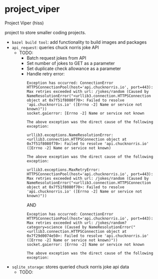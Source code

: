 # project_viper
Project Viper (hiss)

project to store smaller coding projects.

- `bazel build tool`: add functionality to build images and packages
- `api_request`: queries chuck norris joke API
    - TODO:
        - Batch request jokes from API
        - Set number of jokes to GET as a parameter
        - Set duplicate check allowance as a parameter
        - Handle retry error:
            ```
            Exception has occurred: ConnectionError
            HTTPSConnectionPool(host='api.chucknorris.io', port=443): Max retries exceeded with url: /jokes/random (Caused by NameResolutionError("<urllib3.connection.HTTPSConnection object at 0x7f51f8080f70>: Failed to resolve 'api.chucknorris.io' ([Errno -2] Name or service not known)"))
            socket.gaierror: [Errno -2] Name or service not known

            The above exception was the direct cause of the following exception:

            urllib3.exceptions.NameResolutionError: <urllib3.connection.HTTPSConnection object at 0x7f51f8080f70>: Failed to resolve 'api.chucknorris.io' ([Errno -2] Name or service not known)

            The above exception was the direct cause of the following exception:

            urllib3.exceptions.MaxRetryError: HTTPSConnectionPool(host='api.chucknorris.io', port=443): Max retries exceeded with url: /jokes/random (Caused by NameResolutionError("<urllib3.connection.HTTPSConnection object at 0x7f51f8080f70>: Failed to resolve 'api.chucknorris.io' ([Errno -2] Name or service not known)"))
            ```
            AND
            ```
            Exception has occurred: ConnectionError
            HTTPSConnectionPool(host='api.chucknorris.io', port=443): Max retries exceeded with url: /jokes/random?category=science (Caused by NameResolutionError("<urllib3.connection.HTTPSConnection object at 0x7f29d0074e50>: Failed to resolve 'api.chucknorris.io' ([Errno -2] Name or service not known)"))
            socket.gaierror: [Errno -2] Name or service not known

            The above exception was the direct cause of the following exception:
            ```
- `sqlite_storage`: stores queried chuck norris joke api data
    - TODO:
